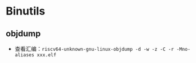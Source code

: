 # Binutils

## objdump

- 查看汇编：`riscv64-unknown-gnu-linux-objdump -d -w -z -C -r -Mno-aliases xxx.elf`
